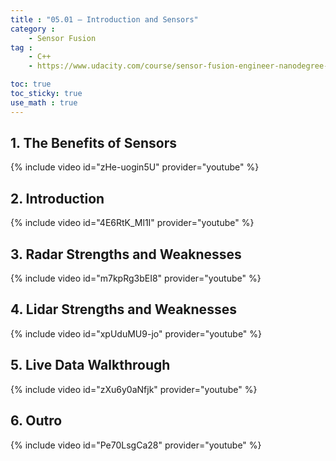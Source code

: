 ```yaml
---
title : "05.01 — Introduction and Sensors"
category :
    - Sensor Fusion
tag : 
    - C++
    - https://www.udacity.com/course/sensor-fusion-engineer-nanodegree--nd313

toc: true  
toc_sticky: true 
use_math : true
---
```




## 1. The Benefits of Sensors

{% include video id="zHe-uogin5U" provider="youtube" %}





## 2. Introduction

{% include video id="4E6RtK_Ml1I" provider="youtube" %}





## 3. Radar Strengths and Weaknesses

{% include video id="m7kpRg3bEI8" provider="youtube" %}





## 4. Lidar Strengths and Weaknesses

{% include video id="xpUduMU9-jo" provider="youtube" %}





## 5. Live Data Walkthrough

{% include video id="zXu6y0aNfjk" provider="youtube" %}





## 6. Outro

{% include video id="Pe70LsgCa28" provider="youtube" %}


